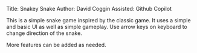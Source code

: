 Title: Snakey Snake
Author: David Coggin
Assisted: Github Copilot

This is a simple snake game inspired by the classic game. It uses a simple and basic UI as well as simple gameplay. Use arrow keys on keyboard to change direction of the snake.

More features can be added as needed.
